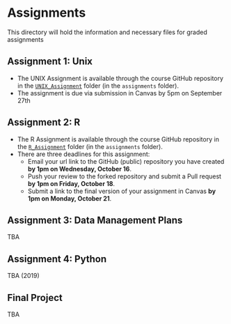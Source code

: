 # Assignments

This directory will hold the information and necessary files for graded assignments


## Assignment 1: Unix

* The UNIX Assignment is available through the course GitHub repository in the [`UNIX_Assignment`](https://github.com/EEOB-BioData/BCB546X-Fall2019/tree/master/assignments/UNIX_Assignment) folder (in the `assignments` folder).
* The assignment is due via submission in Canvas by 5pm on September 27th


## Assignment 2: R

* The R Assignment is available through the course GitHub repository in the [`R_Assignment`](https://github.com/EEOB-BioData/BCB546X-Fall2019/tree/master/assignments/R_Assignment) folder (in the
`assignments` folder).
* There are three deadlines for this assignment: 
  - Email your  url link to the GitHub (public) repository you have created **by 1pm on Wednesday, October 16**. 
  - Push your review to the forked repository and submit a Pull request **by 1pm on Friday, October 18**. 
  - Submit a link to the final version of your assignment in Canvas **by 1pm on Monday, October 21**.

## Assignment 3: Data Management Plans

TBA

## Assignment 4: Python

TBA (2019)

## Final Project

TBA
